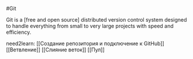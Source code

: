 #Git

Git is a [free and open source] distributed version control system designed to handle everything from small to very large projects with speed and efficiency.

need2learn:
[[Создание репозитория и подключение к GitHub]]
[[Ветвление]]
[[Слияние веток]]
[[Пул]]
